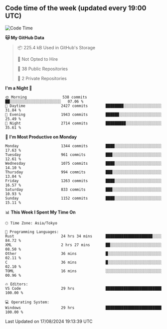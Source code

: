 ## Code time of the week (updated every 19:00 UTC)

<!--START_SECTION:waka-->
![Code Time](http://img.shields.io/badge/Code%20Time-3%2C598%20hrs%2042%20mins-blue)

**🐱 My GitHub Data** 

> 📦 225.4 kB Used in GitHub's Storage 
 > 
> 🚫 Not Opted to Hire
 > 
> 📜 38 Public Repositories 
 > 
> 🔑 2 Private Repositories 
 > 
**I'm a Night 🦉** 

```text
🌞 Morning                538 commits         ██░░░░░░░░░░░░░░░░░░░░░░░   07.06 % 
🌆 Daytime                2427 commits        ████████░░░░░░░░░░░░░░░░░   31.84 % 
🌃 Evening                1943 commits        ██████░░░░░░░░░░░░░░░░░░░   25.49 % 
🌙 Night                  2714 commits        █████████░░░░░░░░░░░░░░░░   35.61 % 
```
📅 **I'm Most Productive on Monday** 

```text
Monday                   1344 commits        ████░░░░░░░░░░░░░░░░░░░░░   17.63 % 
Tuesday                  961 commits         ███░░░░░░░░░░░░░░░░░░░░░░   12.61 % 
Wednesday                1075 commits        ████░░░░░░░░░░░░░░░░░░░░░   14.10 % 
Thursday                 994 commits         ███░░░░░░░░░░░░░░░░░░░░░░   13.04 % 
Friday                   1263 commits        ████░░░░░░░░░░░░░░░░░░░░░   16.57 % 
Saturday                 833 commits         ███░░░░░░░░░░░░░░░░░░░░░░   10.93 % 
Sunday                   1152 commits        ████░░░░░░░░░░░░░░░░░░░░░   15.11 % 
```


📊 **This Week I Spent My Time On** 

```text
🕑︎ Time Zone: Asia/Tokyo

💬 Programming Languages: 
Rust                     24 hrs 34 mins      █████████████████████░░░░   84.72 % 
XML                      2 hrs 27 mins       ██░░░░░░░░░░░░░░░░░░░░░░░   08.50 % 
Other                    36 mins             █░░░░░░░░░░░░░░░░░░░░░░░░   02.11 % 
C                        36 mins             █░░░░░░░░░░░░░░░░░░░░░░░░   02.10 % 
TOML                     16 mins             ░░░░░░░░░░░░░░░░░░░░░░░░░   00.96 % 

🔥 Editors: 
VS Code                  29 hrs              █████████████████████████   100.00 % 

💻 Operating System: 
Windows                  29 hrs              █████████████████████████   100.00 % 
```


 Last Updated on 17/08/2024 19:13:39 UTC
<!--END_SECTION:waka-->